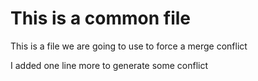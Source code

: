 # This is a common file

This is a file we are going to use to force a merge conflict

I added one line more to generate some conflict
